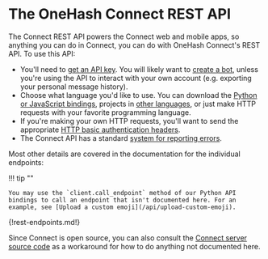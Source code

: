 # The OneHash Connect REST API

The Connect REST API powers the Connect web and mobile apps, so anything
you can do in Connect, you can do with OneHash Connect's REST API.  To use this API:

* You'll need to [get an API key](/api/api-keys).  You will likely
  want to [create a bot](/help/add-a-bot-or-integration), unless you're
  using the API to interact with
  your own account (e.g. exporting your personal message history).
* Choose what language you'd like to use.  You can download the
  [Python or JavaScript bindings](/api/installation-instructions), projects in
  [other languages](/api/client-libraries), or
  just make HTTP requests with your favorite programming language.
* If you're making your own HTTP requests, you'll want to send the
  appropriate [HTTP basic authentication headers](/api/http-headers).
* The Connect API has a standard
  [system for reporting errors](/api/rest-error-handling).

Most other details are covered in the documentation for the individual
endpoints:

!!! tip ""

    You may use the `client.call_endpoint` method of our Python API
    bindings to call an endpoint that isn't documented here. For an
    example, see [Upload a custom emoji](/api/upload-custom-emoji).

{!rest-endpoints.md!}

Since Connect is open source, you can also consult the
[Connect server source code](https://github.com/onehashai/onehash-connect/) as a
workaround for how to do anything not documented here.
